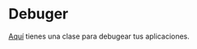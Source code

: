 # Debuger

[Aquí](https://github.com/ehguille/programacion-java/blob/main/src/utilidades/Debug.java) tienes una clase para debugear tus aplicaciones.
